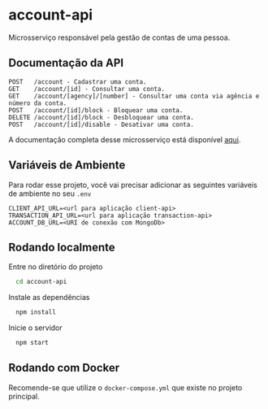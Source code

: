 
# account-api

Microsserviço responsável pela gestão de contas de uma pessoa.


## Documentação da API

```http
POST   /account - Cadastrar uma conta.
GET    /account/[id] - Consultar uma conta.
GET    /account/[agency]/[number] - Consultar uma conta via agência e número da conta.
POST   /account/[id]/block - Bloquear uma conta.
DELETE /account/[id]/block - Desbloquear uma conta.
POST   /account/[id]/disable - Desativar uma conta.
```

A documentação completa desse microsserviço está disponível [aqui](https://documenter.getpostman.com/view/7620522/2s8ZDcyzdN#9055fec4-7792-458d-a43d-4f86bacc14cf).
## Variáveis de Ambiente

Para rodar esse projeto, você vai precisar adicionar as seguintes variáveis de ambiente no seu `.env`

```env
CLIENT_API_URL=<url para aplicação client-api>
TRANSACTION_API_URL=<url para aplicação transaction-api>
ACCOUNT_DB_URL=<URI de conexão com MongoDb>
```


## Rodando localmente

Entre no diretório do projeto

```bash
  cd account-api
```

Instale as dependências

```bash
  npm install
```

Inicie o servidor

```bash
  npm start
```


## Rodando com Docker

Recomende-se que utilize o `docker-compose.yml` que existe no projeto principal.